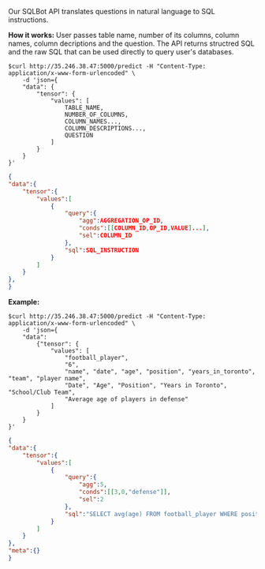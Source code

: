 Our SQLBot API translates questions in natural language to SQL instructions. 

**How it works:**
User passes table name, number of its columns, column names, column decriptions and the question. 
The API returns structred SQL and the raw SQL that can be used directly to query user's databases.

```console
$curl http://35.246.38.47:5000/predict -H "Content-Type: application/x-www-form-urlencoded" \
    -d 'json={ 
	"data": { 
		"tensor": {
			"values": [
				TABLE_NAME, 
				NUMBER_OF_COLUMNS, 
				COLUMN_NAMES..., 
				COLUMN_DESCRIPTIONS..., 
				QUESTION
			]
		}
	}
}'
```
```json
{
"data":{
	"tensor":{
		"values":[
			{
				"query":{
					"agg":AGGREGATION_OP_ID,
					"conds":[[COLUMN_ID,OP_ID,VALUE]...],
					"sel":COLUMN_ID
				},
				"sql":SQL_INSTRUCTION
			}
		]
	}
},
}
```

**Example:**

```console
$curl http://35.246.38.47:5000/predict -H "Content-Type: application/x-www-form-urlencoded" \
    -d 'json={
	"data": 
		{"tensor": {
			"values": [
				"football_player", 
				"6", 
				"name", "date", "age", "position", "years_in_toronto", "team", "player name", 
				"Date", "Age", "Position", "Years in Toronto", "School/Club Team", 
				"Average age of players in defense"
			]
		}
	}
}'
```

```json
{
"data":{
	"tensor":{
		"values":[
			{
				"query":{
					"agg":5,
					"conds":[[3,0,"defense"]],
					"sel":2
				},
				"sql":"SELECT avg(age) FROM football_player WHERE position = defense"
			}
		]
	}
},
"meta":{}
}
```
